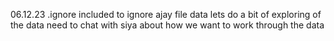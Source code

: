 06.12.23
.ignore included to ignore ajay file data
lets do a bit of exploring of the data 
need to chat with siya about how we want to work through the data
